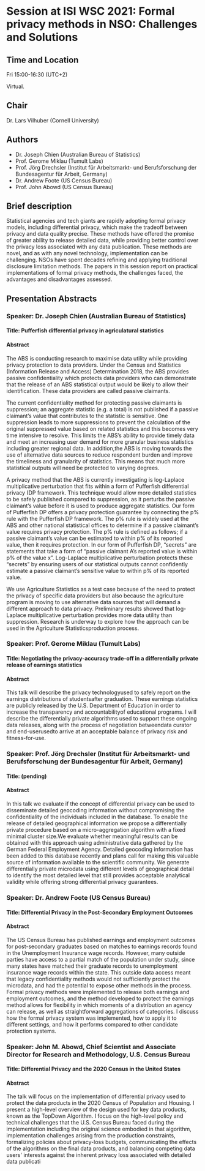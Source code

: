 # Session at ISI WSC 2021: Formal privacy methods in NSO: Challenges and Solutions

## Time and Location

Fri 15:00-16:30 (UTC+2)

Virtual.

## Chair

Dr. Lars Vilhuber (Cornell University)

## Authors

- Dr. Joseph Chien (Australian Bureau of Statistics)
- Prof. Gerome Miklau (Tumult Labs)
- Prof. Jörg Drechsler (Institut für Arbeitsmarkt- und Berufsforschung der Bundesagentur für Arbeit, Germany)
- Dr. Andrew Foote (US Census Bureau)
- Prof. John Abowd (US Census Bureau)

## Brief description

Statistical agencies and tech giants are rapidly adopting formal privacy models, including differential privacy, which make the tradeoff between privacy and data quality precise. These methods have offered the promise of greater ability to release detailed data, while providing better control over the privacy loss associated with any data publication. These methods are novel, and as with any novel technology, implementation can be challenging. NSOs have spent decades refining and applying traditional disclosure limitation methods. The papers in this session report on practical implementations of formal privacy methods, the challenges faced, the advantages and disadvantages assessed.

## Presentation Abstracts

### Speaker: Dr. Joseph Chien (Australian Bureau of Statistics)

#### Title: Pufferfish differential privacy in agriculatural statistics

#### Abstract

The ABS is conducting research to maximise data utility while providing privacy protection to data providers. Under the Census and Statistics (Information Release and Access) Determination 2018, the ABS provides passive confidentiality which protects data providers who can demonstrate that the release of an ABS statistical output would be likely to allow their identification. These data providers are called passive claimants. 

The current confidentiality method for protecting passive claimants is suppression; an aggregate statistic (e.g. a total) is not published if a passive claimant’s value that contributes to the statistic is sensitive. One suppression leads to more suppressions to prevent the calculation of the original suppressed value based on related statistics and this becomes very time intensive to resolve. This limits the ABS’s ability to provide timely data and meet an increasing user demand for more granular business statistics including greater regional data. In addition,the ABS is moving towards the use of alternative data sources to reduce respondent burden and improve the timeliness and granularity of statistics. This means that much more statistical outputs will need be protected to varying degrees. 

A privacy method that the ABS is currently investigating is log-Laplace multiplicative perturbation that fits within a form of Pufferfish differential privacy (DP framework. This technique would allow more detailed statistics to be safely published compared to suppression, as it perturbs the passive claimant’s value before it is used to produce aggregate statistics. Our form of Pufferfish DP offers a privacy protection guarantee by connecting the p% rule with the Pufferfish DP framework. The p% rule is widely used at the ABS and other national statistical offices to determine if a passive claimant’s value requires privacy protection. The p% rule is defined as follows; if a passive claimant’s value can be estimated to within p% of its reported value, then it requires protection. In our form of Pufferfish DP, “secrets” are statements that take a form of “passive claimant A’s reported value is within p% of the value x”. Log-Laplace multiplicative perturbation protects these “secrets” by ensuring users of our statistical outputs cannot confidently estimate a passive claimant’s sensitive value to within p% of its reported value. 

We use Agriculture Statistics as a test case because of the need to protect the privacy of specific data providers but also because the agriculture program is moving to use alternative data sources that will demand a different approach to data privacy. Preliminary results showed that log-Laplace multiplicative perturbation provides more data utility than suppression. Research is underway to explore how the approach can be used in the Agriculture Statisticsproduction process.


### Speaker: Prof. Gerome Miklau (Tumult Labs)

#### Title: Negotiating the privacy-accuracy trade-off in a differentially private release of earnings statistics

#### Abstract

This talk will describe the privacy technologyused to safely report on the earnings distributions of studentsafter graduation. These earnings statistics are publicly released by the U.S. Department of Education in order to increase the transparency and accountabilityof educational programs.  I will describe the differentially private algorithms used to support these ongoing data releases, along with the process of negotiation betweendata curator and end-userusedto arrive at an acceptable balance of privacy risk and fitness-for-use.

### Speaker: Prof. Jörg Drechsler (Institut für Arbeitsmarkt- und Berufsforschung der Bundesagentur für Arbeit, Germany)

#### Title: (pending)

#### Abstract

In this talk we evaluate if the concept of differential privacy can be used to disseminate detailed geocoding information without compromising the confidentiality of the individuals included in the database. To enable the release of detailed geographical information we propose a differentially private procedure based on a micro-aggregation algorithm with a fixed minimal cluster size.We evaluate whether meaningful results can be obtained with this approach using administrative data gathered by the German Federal Employment Agency.  Detailed geocoding information has been added to this database recently and plans call for making this valuable source of information available to the scientific community. We generate differentially private microdata using different levels of geographical detail to identify the most detailed level that still provides acceptable analytical validity while offering strong differential privacy guarantees.

### Speaker: Dr. Andrew Foote (US Census Bureau)

#### Title: Differential Privacy in the Post-Secondary Employment Outcomes

#### Abstract 

The US Census Bureau has published earnings and employment outcomes for post-secondary graduates based on matches to earnings records found in the Unemployment Insurance wage records. However, many outside parties have access to a partial match of the population under study, since many states have matched their graduate records to unemployment insurance wage records within the state. This outside data access meant that legacy confidentiality methods would not sufficiently protect the microdata, and had the potential to expose other methods in the process. Formal privacy methods were implemented to release both earnings and employment outcomes, and the method developed to protect the earnings method allows for flexibility in which moments of a distribution an agency can release, as well as straightforward aggregations of categories. I discuss how the formal privacy system was implemented, how to apply it to different settings, and how it performs compared to other candidate protection systems. 


### Speaker: John M. Abowd, Chief Scientist and Associate Director for Research and Methodology, U.S. Census Bureau

#### Title: Differential Privacy and the 2020 Census in the United States

#### Abstract

The talk will focus on the implementation of differential privacy used to protect the data products in the 2020 Census of Population and Housing. I present a high-level overview of the design used for key data products, known as the TopDown Algorithm. I focus on the high-level policy and technical challenges that the U.S. Census Bureau faced during the implementation including the original science embodied in that algorithm, implementation challenges arising from the production constraints, formalizing policies about privacy-loss budgets, communicating the effects of the algorithms on the final data products, and balancing competing data users' interests against the inherent privacy loss associated with detailed data publicati

